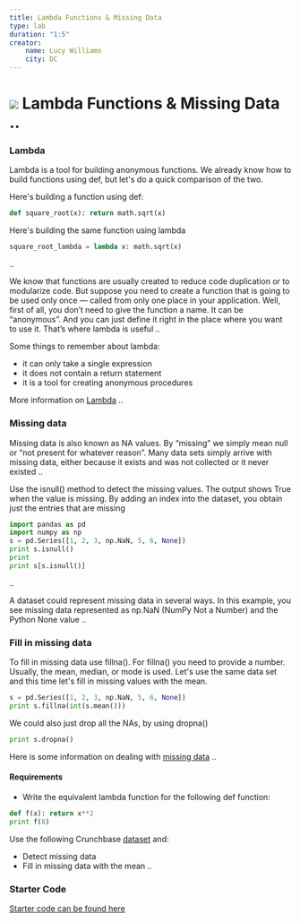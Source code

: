 ```yaml
---
title: Lambda Functions & Missing Data
type: lab
duration: "1:5"
creator:
    name: Lucy Williams
    city: DC
---
```


# ![](https://ga-dash.s3.amazonaws.com/production/assets/logo-9f88ae6c9c3871690e33280fcf557f33.png) Lambda Functions & Missing Data ..

### Lambda

Lambda is a tool for building anonymous functions. We already know how to build functions
using def, but let's do a quick comparison of the two.

Here's building a function using def:
```Python
def square_root(x): return math.sqrt(x)
```

Here's building the same function using lambda
```Python
square_root_lambda = lambda x: math.sqrt(x)
```
 ..

We know that functions are usually created to reduce code duplication or to
modularize code. But suppose you need to create a function that is going to be
used only once — called from only one place in your application. Well, first of all,
you don’t need to give the function a name. It can be “anonymous”. And you can
just define it right in the place where you want to use it. That’s where lambda is
useful ..

Some things to remember about lambda:
- it can only take a single expression
- it does not contain a return statement
- it is a tool for creating anonymous procedures

More information on [Lambda](https://pythonconquerstheuniverse.wordpress.com/2011/08/29/lambda_tutorial/) ..

### Missing data

Missing data is also known as NA values.  By “missing” we simply mean null or
“not present for whatever reason”. Many data sets simply arrive with missing data,
either because it exists and was not collected or it never existed ..

Use the isnull() method to detect the missing values. The output shows True when
the value is missing. By adding an index into the dataset, you obtain just the
entries that are missing
```Python
import pandas as pd
import numpy as np
s = pd.Series([1, 2, 3, np.NaN, 5, 6, None])
print s.isnull()
print
print s[s.isnull()]
```
 ..

A dataset could represent missing data in several ways. In this example, you see
missing data represented as np.NaN (NumPy Not a Number) and the Python None value ..


### Fill in missing data

To fill in missing data use fillna(). For fillna() you need to provide
a number. Usually, the mean, median, or mode is used. Let's use the same data
set and this time let's fill in missing values with the mean.

```Python
s = pd.Series([1, 2, 3, np.NaN, 5, 6, None])
print s.fillna(int(s.mean()))
```

We could also just drop all the NAs, by using dropna()
```Python
print s.dropna()
```

Here is some information on dealing with [missing data](http://pandas.pydata.org/pandas-docs/stable/missing_data.html) ..


#### Requirements

- Write the equivalent lambda function for the following def function:
```Python
def f(x): return x**2
print f(8)
```

Use the following Crunchbase [dataset](https://raw.githubusercontent.com/suneel0101/lesson-plan/master/crunchbase_monthly_export.csv) and:
- Detect missing data
- Fill in missing data with the mean ..

### Starter Code
[Starter code can be found here](./code/starter-code/)
